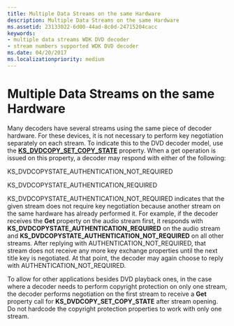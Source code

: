 ```yaml
---
title: Multiple Data Streams on the same Hardware
description: Multiple Data Streams on the same Hardware
ms.assetid: 23133022-6d00-44ad-8c0d-24715204cacc
keywords:
- multiple data streams WDK DVD decoder
- stream numbers supported WDK DVD decoder
ms.date: 04/20/2017
ms.localizationpriority: medium
---
```


# Multiple Data Streams on the same Hardware





Many decoders have several streams using the same piece of decoder hardware. For these devices, it is not necessary to perform key negotiation separately on each stream. To indicate this to the DVD decoder model, use the [**KS\_DVDCOPY\_SET\_COPY\_STATE**](https://docs.microsoft.com/windows-hardware/drivers/ddi/content/ksmedia/ns-ksmedia-_ks_dvdcopy_set_copy_state) property. When a get operation is issued on this property, a decoder may respond with either of the following:

KS\_DVDCOPYSTATE\_AUTHENTICATION\_NOT\_REQUIRED

KS\_DVDCOPYSTATE\_AUTHENTICATION\_REQUIRED

KS\_DVDCOPYSTATE\_AUTHENTICATION\_NOT\_REQUIRED indicates that the given stream does not require key negotiation because another stream on the same hardware has already performed it. For example, if the decoder receives the **Get** property on the audio stream first, it responds with **KS\_DVDCOPYSTATE\_AUTHENTICATION\_REQUIRED** on the audio stream and **KS\_DVDCOPYSTATE\_AUTHENTICATION\_NOT\_REQUIRED** on all other streams. After replying with AUTHENTICATION\_NOT\_REQUIRED, that stream does not receive any more key exchange properties until the next title key is negotiated. At that point, the decoder may again choose to reply with AUTHENTICATION\_NOT\_REQUIRED.

To allow for other applications besides DVD playback ones, in the case where a decoder needs to perform copyright protection on only one stream, the decoder performs negotiation on the first stream to receive a **Get** property call for **KS\_DVDCOPY\_SET\_COPY\_STATE** after stream opening. Do not hardcode the copyright protection properties to work with only one stream.

 

 





